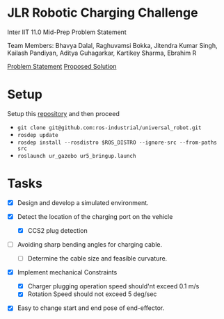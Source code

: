 # JLR Robotic Charging Challenge
Inter IIT 11.0 Mid-Prep Problem Statement

Team Members: Bhavya Dalal, Raghuvamsi Bokka, Jitendra Kumar Singh, Kailash Pandiyan, Aditya Guhagarkar, Kartikey Sharma, Ebrahim R

[Problem Statement](/Mid_JLR%20copy.pdf)
[Proposed Solution](https://docs.google.com/presentation/d/1NiS9ybhIE18aYPkTaSb8SJ2TNIZBSF7rAvlyM0anSUM/edit#slide=id.g2057620f3a7_1_104)

# Setup
Setup this [repository](https://github.com/RaghuvamsiBokka/Robotic_EV_Charging) and then proceed
* `git clone git@github.com:ros-industrial/universal_robot.git`
* `rosdep update`
* `rosdep install --rosdistro $ROS_DISTRO --ignore-src --from-paths src`
* `roslaunch ur_gazebo ur5_bringup.launch`


# Tasks 
- [x] Design and develop a simulated environment.
- [x] Detect the location of the charging port on the vehicle
    - [x] CCS2 plug detection
- [ ] Avoiding sharp bending angles for charging cable.
    - [ ] Determine the cable size and feasible curvature. 
- [x] Implement mechanical Constraints
    - [x] Charger plugging operation speed should'nt exceed 0.1 m/s
    - [x] Rotation Speed should not exceed 5 deg/sec
- [x] Easy to change start and end pose of end-effector.

 
